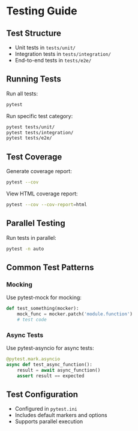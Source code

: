 # Testing Guide

## Test Structure
- Unit tests in `tests/unit/`
- Integration tests in `tests/integration/`
- End-to-end tests in `tests/e2e/`

## Running Tests
Run all tests:
```bash
pytest
```

Run specific test category:
```bash
pytest tests/unit/
pytest tests/integration/
pytest tests/e2e/
```

## Test Coverage
Generate coverage report:
```bash
pytest --cov
```

View HTML coverage report:
```bash
pytest --cov --cov-report=html
```

## Parallel Testing
Run tests in parallel:
```bash
pytest -n auto
```

## Common Test Patterns
### Mocking
Use pytest-mock for mocking:
```python
def test_something(mocker):
    mock_func = mocker.patch('module.function')
    # test code
```

### Async Tests
Use pytest-asyncio for async tests:
```python
@pytest.mark.asyncio
async def test_async_function():
    result = await async_function()
    assert result == expected
```

## Test Configuration
- Configured in `pytest.ini`
- Includes default markers and options
- Supports parallel execution
